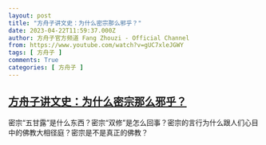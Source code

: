 ```yaml
---
layout: post
title: "方舟子讲文史：为什么密宗那么邪乎？"
date: 2023-04-22T11:59:37.000Z
author: 方舟子官方频道 Fang Zhouzi - Official Channel
from: https://www.youtube.com/watch?v=gUC7xleJGWY
tags: [ 方舟子 ]
comments: True
categories: [ 方舟子 ]
---
```

<!--1682164777000-->
[方舟子讲文史：为什么密宗那么邪乎？](https://www.youtube.com/watch?v=gUC7xleJGWY)
------

<div>
密宗“五甘露”是什么东西？密宗“双修”是怎么回事？密宗的言行为什么跟人们心目中的佛教大相径庭？密宗是不是真正的佛教？
</div>
